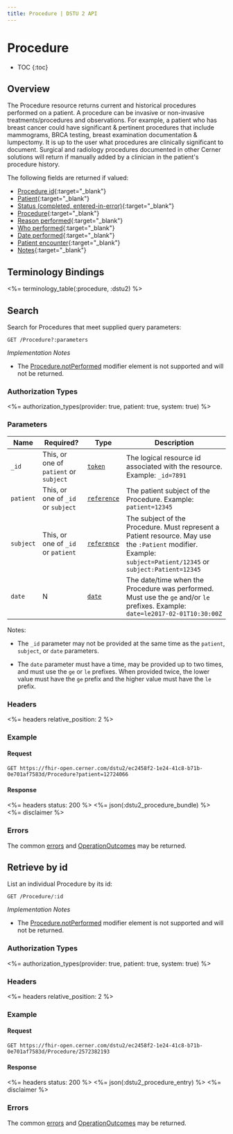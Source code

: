 ```yaml
---
title: Procedure | DSTU 2 API
---
```


# Procedure

* TOC
{:toc}

## Overview

The Procedure resource returns current and historical procedures performed on a patient. A procedure can be invasive or non-invasive treatments/procedures and observations. For example, a patient who has breast cancer could have significant & pertinent procedures that include mammograms, BRCA testing, breast examination documentation & lumpectomy. It is up to the user what procedures are clinically significant to document. Surgical and radiology procedures documented in other Cerner solutions will return if manually added by a clinician in the patient's procedure history.

The following fields are returned if valued:

* [Procedure id](http://hl7.org/fhir/dstu2/resource-definitions.html#Resource.id){:target="_blank"}
* [Patient](http://hl7.org/fhir/DSTU2/procedure-definitions.html#Procedure.subject){:target="_blank"}
* [Status (completed, entered-in-error)](http://hl7.org/fhir/DSTU2/procedure-definitions.html#Procedure.status){:target="_blank"}
* [Procedure](http://hl7.org/fhir/DSTU2/procedure-definitions.html#Procedure.code){:target="_blank"}
* [Reason performed](http://hl7.org/fhir/DSTU2/procedure-definitions.html#Procedure.reason_x_){:target="_blank"}
* [Who performed](http://hl7.org/fhir/DSTU2/procedure-definitions.html#Procedure.performer){:target="_blank"}
* [Date performed](http://hl7.org/fhir/DSTU2/procedure-definitions.html#Procedure.performed_x_){:target="_blank"}
* [Patient encounter](http://hl7.org/fhir/DSTU2/procedure-definitions.html#Procedure.encounter){:target="_blank"}
* [Notes](http://hl7.org/fhir/DSTU2/procedure-definitions.html#Procedure.notes){:target="_blank"}

## Terminology Bindings

<%= terminology_table(:procedure, :dstu2) %>

## Search

Search for Procedures that meet supplied query parameters:

    GET /Procedure?:parameters

_Implementation Notes_

* The [Procedure.notPerformed] modifier element is not supported and will not be returned.

### Authorization Types

<%= authorization_types(provider: true, patient: true, system: true) %>

### Parameters

 Name         | Required?                             | Type          | Description
--------------|---------------------------------------|---------------|------------------------------------------------------------------------------------
 `_id`        | This, or one of `patient` or `subject`| [`token`]     | The logical resource id associated with the resource. Example: `_id=7891`
 `patient`    | This, or one of `_id` or `subject`    | [`reference`] | The patient subject of the Procedure. Example: `patient=12345`
 `subject`    | This, or one of `_id` or `patient`    | [`reference`] | The subject of the Procedure. Must represent a Patient resource. May use the `:Patient` modifier. Example: `subject=Patient/12345` or `subject:Patient=12345`
 `date`       | N                                     | [`date`]      | The date/time when the Procedure was performed. Must use the `ge` and/or `le` prefixes. Example: `date=le2017-02-01T10:30:00Z`

Notes:

  - The `_id` parameter may not be provided at the same time as the `patient`, `subject`, or `date` parameters.

  - The `date` parameter must have a time, may be provided up to two times, and must use the `ge` or `le` prefixes. When provided twice, the lower value must have the `ge` prefix and the higher value must have the `le` prefix.

### Headers

 <%= headers relative_position: 2 %>

### Example

#### Request

    GET https://fhir-open.cerner.com/dstu2/ec2458f2-1e24-41c8-b71b-0e701af7583d/Procedure?patient=12724066

#### Response

<%= headers status: 200 %>
<%= json(:dstu2_procedure_bundle) %>
<%= disclaimer %>

### Errors

The common [errors] and [OperationOutcomes] may be returned.

## Retrieve by id

List an individual Procedure by its id:

    GET /Procedure/:id

_Implementation Notes_

* The [Procedure.notPerformed] modifier element is not supported and will not be returned.

### Authorization Types

<%= authorization_types(provider: true, patient: true, system: true) %>

### Headers

<%= headers relative_position: 2 %>

### Example

#### Request

    GET https://fhir-open.cerner.com/dstu2/ec2458f2-1e24-41c8-b71b-0e701af7583d/Procedure/2572382193

#### Response

<%= headers status: 200 %>
<%= json(:dstu2_procedure_entry) %>
<%= disclaimer %>

### Errors

The common [errors] and [OperationOutcomes] may be returned.

[`date`]: http://hl7.org/fhir/DSTU2/search.html#date
[`reference`]: http://hl7.org/fhir/DSTU2/search.html#reference
[`token`]: http://hl7.org/fhir/DSTU2/search.html#token
[Procedure.notPerformed]: http://hl7.org/fhir/DSTU2/procedure-definitions.html#Procedure.notPerformed
[errors]: ../../#client-errors
[OperationOutcomes]: ../../#operation-outcomes
